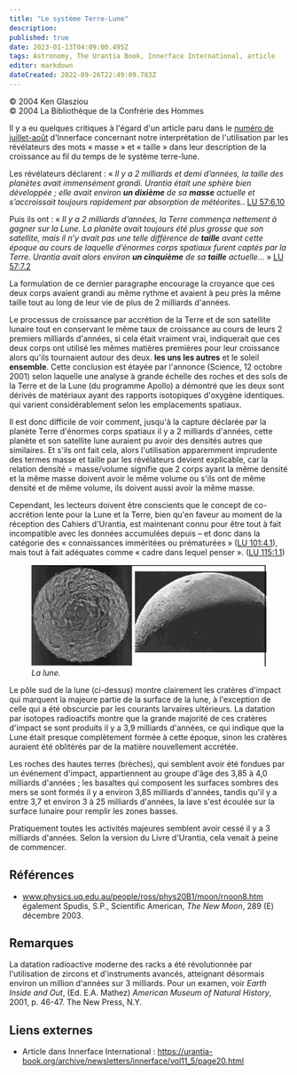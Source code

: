 ```yaml
---
title: "Le système Terre-Lune"
description: 
published: true
date: 2023-01-13T04:09:00.495Z
tags: Astronomy, The Urantia Book, Innerface International, article
editor: markdown
dateCreated: 2022-09-26T22:49:09.783Z
---
```


<p class="v-card v-sheet theme—light gray lighten-3 px-2">© 2004 Ken Glasziou<br>© 2004 La Bibliothèque de la Confrérie des Hommes</p>


Il y a eu quelques critiques à l'égard d'un article paru dans le [numéro de juillet-août](/fr/index/articles_innerface#volumen-11-no-4) d'Innerface concernant notre interprétation de l'utilisation par les révélateurs des mots « masse » et « taille » dans leur description de la croissance au fil du temps de le système terre-lune.

Les révélateurs déclarent : « _Il y a 2 milliards et demi d’années, la taille des planètes avait immensément grandi. Urantia était une sphère bien développée ; elle avait environ ***un dixième*** de sa ***masse*** actuelle et s’accroissait toujours rapidement par absorption de météorites._. <a id="a15_292"></a>[LU 57:6.10](/fr/The_Urantia_Book/57#p6_10)

Puis ils ont : « _Il y a 2 milliards d’années, la Terre commença nettement à gagner sur la Lune. La planète avait toujours été plus grosse que son satellite, mais il n’y avait pas une telle différence de ***taille*** avant cette époque au cours de laquelle d’énormes corps spatiaux furent captés par la Terre. Urantia avait alors environ ***un cinquième*** de sa ***taille*** actuelle..._ » <a id="a17_391"></a>[LU 57:7.2](/fr/The_Urantia_Book/57#p7_2)

La formulation de ce dernier paragraphe encourage la croyance que ces deux corps avaient grandi au même rythme et avaient à peu près la même taille tout au long de leur vie de plus de 2 milliards d'années.

Le processus de croissance par accrétion de la Terre et de son satellite lunaire tout en conservant le même taux de croissance au cours de leurs 2 premiers milliards d'années, si cela était vraiment vrai, indiquerait que ces deux corps ont utilisé les mêmes matières premières pour leur croissance alors qu'ils tournaient autour des deux. **les uns les autres** et le soleil **ensemble**. Cette conclusion est étayée par l'annonce (Science, 12 octobre 2001) selon laquelle une analyse à grande échelle des roches et des sols de la Terre et de la Lune (du programme Apollo) a démontré que les deux sont dérivés de matériaux ayant des rapports isotopiques d'oxygène identiques. qui varient considérablement selon les emplacements spatiaux.

Il est donc difficile de voir comment, jusqu'à la capture déclarée par la planète Terre d'énormes corps spatiaux il y a 2 milliards d'années, cette planète et son satellite lune auraient pu avoir des densités autres que similaires. Et s'ils ont fait cela, alors l'utilisation apparemment imprudente des termes masse et taille par les révélateurs devient explicable, car la relation densité = masse/volume signifie que 2 corps ayant la même densité et la même masse doivent avoir le même volume ou s'ils ont de même densité et de même volume, ils doivent aussi avoir la même masse.

Cependant, les lecteurs doivent être conscients que le concept de co-accrétion lente pour la Lune et la Terre, bien qu'en faveur au moment de la réception des Cahiers d'Urantia, est maintenant connu pour être tout à fait incompatible avec les données accumulées depuis – et donc dans la catégorie des « connaissances imméritées ou prématurées » (<a id="a25_346"></a>[LU 101:4.1](/fr/The_Urantia_Book/101#p4_1)), mais tout à fait adéquates comme « cadre dans lequel penser ». (<a id="a25_456"></a>[LU 115:1.1](/fr/The_Urantia_Book/115#p1_1))

<figure class="image urantiapedia">
<img src="/image/article/Ken_Glasziou/The_Earth_Moon_System/004227.jpg">
<figcaption><em>La lune.</em> </figcaption>
</figure>

Le pôle sud de la lune (ci-dessus) montre clairement les cratères d'impact qui marquent la majeure partie de la surface de la lune, à l'exception de celle qui a été obscurcie par les courants larvaires ultérieurs. La datation par isotopes radioactifs montre que la grande majorité de ces cratères d'impact se sont produits il y a 3,9 milliards d'années, ce qui indique que la Lune était presque complètement formée à cette époque, sinon les cratères auraient été oblitérés par de la matière nouvellement accrétée.

Les roches des hautes terres (brèches), qui semblent avoir été fondues par un événement d'impact, appartiennent au groupe d'âge des 3,85 à 4,0 milliards d'années ; les basaltes qui composent les surfaces sombres des mers se sont formés il y a environ 3,85 milliards d'années, tandis qu'il y a entre 3,7 et environ 3 à 25 milliards d'années, la lave s'est écoulée sur la surface lunaire pour remplir les zones basses.

Pratiquement toutes les activités majeures semblent avoir cessé il y a 3 milliards d'années. Selon la version du Livre d'Urantia, cela venait à peine de commencer.

## Références

- www.physics.uq.edu.au/people/ross/phys20B1/moon/rnoon8.htm également Spudis, S.P., Scientific American, _The New Moon_, 289 (E) décembre 2003.

## Remarques

La datation radioactive moderne des racks a été révolutionnée par l'utilisation de zircons et d'instruments avancés, atteignant désormais environ un million d'années sur 3 milliards. Pour un examen, voir _Earth Inside and Out_, (Ed. E.A. Mathez) _American Museum of Natural History_, 2001, p. 46-47. The New Press, N.Y.

## Liens externes

- Article dans Innerface International : https://urantia-book.org/archive/newsletters/innerface/vol11_5/page20.html



